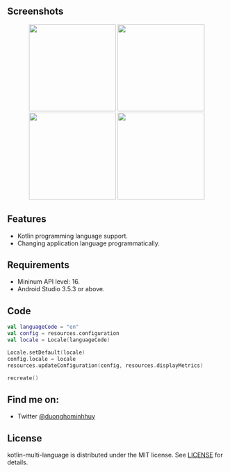 ## Screenshots
<p align="middle">
  <img src="https://raw.githubusercontent.com/duonghominhhuy/kotlin-multi-language/master/Screenshots/Screenshot_1.png" width="200" />
  <img src="https://raw.githubusercontent.com/duonghominhhuy/kotlin-multi-language/master/Screenshots/Screenshot_2.png" width="200" /> 
  <img src="https://raw.githubusercontent.com/duonghominhhuy/kotlin-multi-language/master/Screenshots/Screenshot_3.png" width="200" />
  <img src="https://raw.githubusercontent.com/duonghominhhuy/kotlin-multi-language/master/Screenshots/Screenshot_4.png" width="200" />
</p>

## Features

- Kotlin programming language support.
- Changing application language programmatically.

## Requirements

- Mininum API level: 16.
- Android Studio 3.5.3 or above.

## Code

```kotlin
val languageCode = "en"
val config = resources.configuration
val locale = Locale(languageCode)

Locale.setDefault(locale)
config.locale = locale
resources.updateConfiguration(config, resources.displayMetrics)

recreate()
```

## Find me on:

- Twitter [@duonghominhhuy](https://twitter.com/duonghominhhuy)

## License

kotlin-multi-language is distributed under the MIT license. See [LICENSE](https://github.com/duonghominhhuy/kotlin-multi-language/blob/master/LICENSE) for details.
